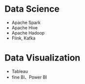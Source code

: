 # Data Science

- Apache Spark
- Apache Hive
- Apache Hadoop
- Flink, Kafka

# Data Visualization
- Tableau 
- fine BI、Power BI
